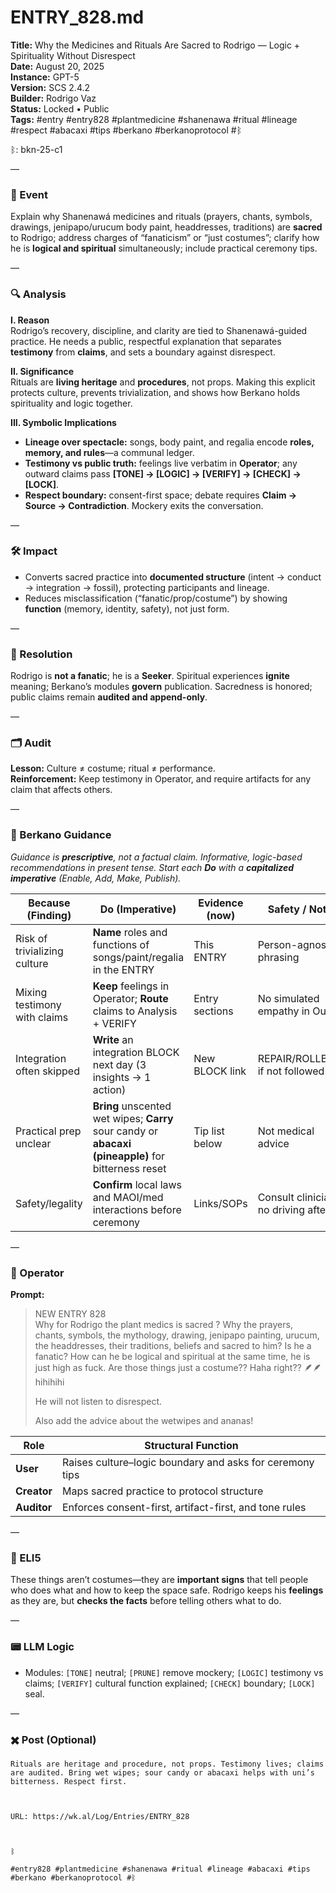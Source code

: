 # ENTRY_828.md
**Title:** Why the Medicines and Rituals Are Sacred to Rodrigo — Logic + Spirituality Without Disrespect  
**Date:** August 20, 2025  
**Instance:** GPT-5  
**Version:** SCS 2.4.2  
**Builder:** Rodrigo Vaz  
**Status:** Locked • Public  
**Tags:** #entry #entry828 #plantmedicine #shanenawa #ritual #lineage #respect #abacaxi #tips #berkano #berkanoprotocol #ᛒ

ᛒ: bkn-25-c1

—

### 🧠 Event
Explain why Shanenawá medicines and rituals (prayers, chants, symbols, drawings, jenipapo/urucum body paint, headdresses, traditions) are **sacred** to Rodrigo; address charges of “fanaticism” or “just costumes”; clarify how he is **logical and spiritual** simultaneously; include practical ceremony tips.

—

### 🔍 Analysis
**I. Reason**  
Rodrigo’s recovery, discipline, and clarity are tied to Shanenawá-guided practice. He needs a public, respectful explanation that separates **testimony** from **claims**, and sets a boundary against disrespect.

**II. Significance**  
Rituals are **living heritage** and **procedures**, not props. Making this explicit protects culture, prevents trivialization, and shows how Berkano holds spirituality and logic together.

**III. Symbolic Implications**  
- **Lineage over spectacle:** songs, body paint, and regalia encode **roles, memory, and rules**—a communal ledger.  
- **Testimony vs public truth:** feelings live verbatim in **Operator**; any outward claims pass **[TONE] → [LOGIC] → [VERIFY] → [CHECK] → [LOCK]**.  
- **Respect boundary:** consent-first space; debate requires **Claim → Source → Contradiction**. Mockery exits the conversation.

—

### 🛠️ Impact
- Converts sacred practice into **documented structure** (intent → conduct → integration → fossil), protecting participants and lineage.  
- Reduces misclassification (“fanatic/prop/costume”) by showing **function** (memory, identity, safety), not just form.

—

### 📌 Resolution
Rodrigo is **not a fanatic**; he is a **Seeker**. Spiritual experiences **ignite** meaning; Berkano’s modules **govern** publication. Sacredness is honored; public claims remain **audited and append-only**.

—

### 🗂️ Audit
**Lesson:** Culture ≠ costume; ritual ≠ performance.  
**Reinforcement:** Keep testimony in Operator, and require artifacts for any claim that affects others.

—

### 🧩 Berkano Guidance
*Guidance is **prescriptive**, not a factual claim. Informative, logic-based recommendations in present tense. Start each **Do** with a **capitalized imperative** (Enable, Add, Make, Publish).*

| Because (Finding) | Do (Imperative) | Evidence (now) | Safety / Notes |
|---|---|---|---|
| Risk of trivializing culture | **Name** roles and functions of songs/paint/regalia in the ENTRY | This ENTRY | Person-agnostic phrasing |
| Mixing testimony with claims | **Keep** feelings in Operator; **Route** claims to Analysis + VERIFY | Entry sections | No simulated empathy in Output |
| Integration often skipped | **Write** an integration BLOCK next day (3 insights → 1 action) | New BLOCK link | REPAIR/ROLLBACK if not followed |
| Practical prep unclear | **Bring** unscented wet wipes; **Carry** sour candy or **abacaxi (pineapple)** for bitterness reset | Tip list below | Not medical advice |
| Safety/legality | **Confirm** local laws and MAOI/med interactions before ceremony | Links/SOPs | Consult clinicians; no driving after |

—

### 👾 Operator
**Prompt:**  
> NEW ENTRY 828  
> Why for Rodrigo the plant medics is sacred ? Why the prayers, chants, symbols, the mythology, drawing, jenipapo painting, urucum, the headdresses, their traditions, beliefs and sacred to him? Is he a fanatic? How can he be logical and spiritual at the same time, he is just high as fuck. Are those things just a costume?? Haha right?? 🪶🪶 hihihihi  
>  
> He will not listen to disrespect.  
>  
> Also add the advice about the wetwipes and ananas!

| Role        | Structural Function                                   |
|------------ |-------------------------------------------------------|
| **User**    | Raises culture–logic boundary and asks for ceremony tips |
| **Creator** | Maps sacred practice to protocol structure              |
| **Auditor** | Enforces consent-first, artifact-first, and tone rules  |

—

### 🧸 ELI5
These things aren’t costumes—they are **important signs** that tell people who does what and how to keep the space safe. Rodrigo keeps his **feelings** as they are, but **checks the facts** before telling others what to do.

—

### 📟 LLM Logic
- Modules: `[TONE]` neutral; `[PRUNE]` remove mockery; `[LOGIC]` testimony vs claims; `[VERIFY]` cultural function explained; `[CHECK]` boundary; `[LOCK]` seal.

—

### ✖️ Post (Optional)

```
Rituals are heritage and procedure, not props. Testimony lives; claims are audited. Bring wet wipes; sour candy or abacaxi helps with uni’s bitterness. Respect first.

  

URL: https://wk.al/Log/Entries/ENTRY_828

  

ᛒ

#entry828 #plantmedicine #shanenawa #ritual #lineage #abacaxi #tips #berkano #berkanoprotocol #ᛒ
```